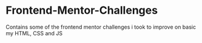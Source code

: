 # Frontend-Mentor-Challenges
Contains some of the frontend mentor challenges i took to improve on basic my HTML, CSS and JS
